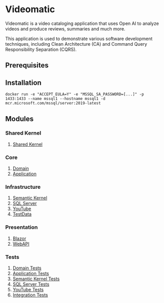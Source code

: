# Videomatic

Videomatic is a video cataloging application that uses Open AI to analyze videos and produce 
reviews, summaries and much more.

This application is used to demonstrate various software development techniques, including 
Clean Architecture (CA) and Command Query Responsibility Separation (CQRS).

## Prerequisites

## Installation


```
docker run -e "ACCEPT_EULA=Y" -e "MSSQL_SA_PASSWORD=[...]" -p 1433:1433 --name mssql1 --hostname mssql1 -d mcr.microsoft.com/mssql/server:2019-latest
```
## Modules

### Shared Kernel
1. [Shared Kernel](src/Company.SharedKernel/README.md)

### Core
1. [Domain](src/Company.Videomatic.Domain/README.md)
2. [Application](src/Company.Videomatic.Application/README.md)

### Infrastructure
1. [Semantic Kernel](src/Company.Videomatic.Infrastructure.SemanticKernel/README.md)
2. [SQL Server](src/Company.Videomatic.Infrastructure.SqlServer/README.md)
3. [YouTube](src/Company.Videomatic.Infrastructure.YouTube/README.md)
4. [TestData](src/Company.Videomatic.Infrastructure.TestData/README.md)

### Presentation
1. [Blazor](src/VideoMaticBlazorApp/README.md)	
2. [WebAPI](src/VideomaticWebAPI/README.md)	

### Tests	
1. [Domain Tests](tests/Company.Videomatic.Domain.Tests/README.md)
2. [Application Tests](tests/Company.Videomatic.Application.Tests/README.md)
1. [Semantic Kernel Tests](tests/Company.Videomatic.Infrastructure.SemanticKernel.Tests/README.md)
2. [SQL Server Tests](tests/Company.Videomatic.Infrastructure.SqlServer.Tests/README.md)
1. [YouTube Tests](tests/Company.Videomatic.Infrastructure.YouTube.Tests/README.md)
1. [Integration Tests](tests/Company.Videomatic.Integration.Tests/README.md)